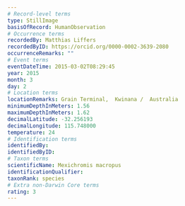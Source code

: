 ```yaml
---
# Record-level terms
type: StillImage
basisOfRecord: HumanObservation
# Occurrence terms
recordedBy: Matthias Liffers
recordedByID: https://orcid.org/0000-0002-3639-2080
occurrenceRemarks: ""
# Event terms
eventDateTime: 2015-03-02T08:29:45
year: 2015
month: 3
day: 2
# Location terms
locationRemarks: Grain Terminal,  Kwinana /  Australia
minimumDepthInMeters: 1.56
maximumDepthInMeters: 1.62
decimalLatitude: -32.256193
decimalLongitude: 115.748000
temperature: 24
# Identification terms
identifiedBy: 
identifiedByID: 
# Taxon terms
scientificName: Mexichromis macropus
identificationQualifier: 
taxonRank: species
# Extra non-Darwin Core terms
rating: 3
---
```

